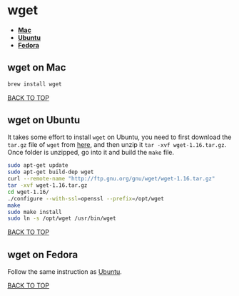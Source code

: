 wget
====

* [**Mac**](#wget-on-mac)
* [**Ubuntu**](#wget-on-ubuntu)
* [**Fedora**](#wget-on-fedora)

## wget on Mac
```sh
brew install wget
```
[BACK TO TOP](https://github.com/ctrl-alt-del/devenv)



## wget on Ubuntu
It takes some effort to install `wget` on Ubuntu, you need to first download the `tar.gz` file of `wget` from [here](http://ftp.gnu.org/gnu/wget/wget-1.16.tar.gz), and then unzip it `tar -xvf wget-1.16.tar.gz`.  Once folder is unzipped, go into it and build the `make` file.

```sh
sudo apt-get update
sudo apt-get build-dep wget
curl --remote-name "http://ftp.gnu.org/gnu/wget/wget-1.16.tar.gz"
tar -xvf wget-1.16.tar.gz
cd wget-1.16/
./configure --with-ssl=openssl --prefix=/opt/wget
make
sudo make install
sudo ln -s /opt/wget /usr/bin/wget
```
[BACK TO TOP](https://github.com/ctrl-alt-del/devenv)

## wget on Fedora
Follow the same instruction as [Ubuntu](#wget-on-ubuntu).

[BACK TO TOP](https://github.com/ctrl-alt-del/devenv)
